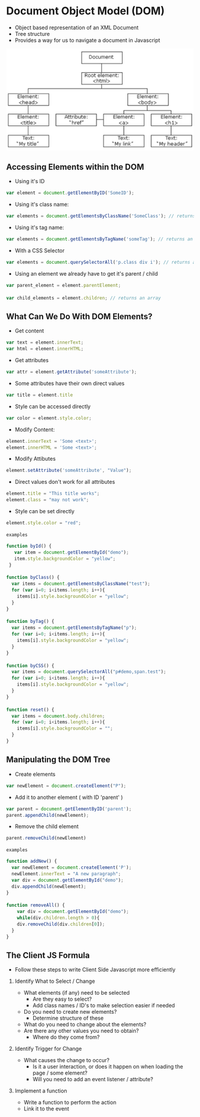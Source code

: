 # Document Object Model (DOM)

- Object based representation of an XML Document
- Tree structure
- Provides a way for us to navigate a document in Javascript

![Pasted%20image%2020230303145449.png](/Images/Pasted%20image%2020230303145449.png)


## Accessing Elements within the DOM

- Using it's ID
```javascript
var element = document.getElementByID('SomeID');
```

- Using it's class name:
```javascript
var elements = document.getElementsByClassName('SomeClass'); // returns an array
```

- Using it's tag name:
```javascript
var elements = document.getElementsByTagName('someTag'); // returns an array
```

- With a CSS Selector
```javascript
var elements = document.querySelectorAll('p.class div i'); // returns an array
```

- Using an element we already have to get it's parent / child
```javascript
var parent_element = element.parentElement;

var child_elements = element.children; // returns an array
```

## What Can We Do With DOM Elements?

- Get content
```javascript
var text = element.innerText;
var html = element.innerHTML;
```

- Get attributes
```javascript
var attr = element.getAttribute('someAttribute');
```

- Some attributes have their own direct values
```javascript
var title = element.title
```

- Style can be accessed directly
```javascript
var color = element.style.color;
```

- Modify Content:
```javascript
element.innerText = 'Some <text>';
element.innerHTML = 'Some <text>';
```

- Modify Attibutes
```javascript
element.setAttribute('someAttribute', "Value");
```

- Direct values don't work for all attributes
```javascript
element.title = "This title works";
element.class = "may not work";
```

- Style can be set directly
```javascript
element.style.color = "red";
```

`examples`

```javascript
function byId() {
   var item = document.getElementById("demo");
   item.style.backgroundColor = "yellow";
 }

function byClass() {
  var items = document.getElementsByClassName("test");
  for (var i=0; i<items.length; i++){
    items[i].style.backgroundColor = "yellow";
  }
}

function byTag() {
  var items = document.getElementsByTagName("p");
  for (var i=0; i<items.length; i++){
    items[i].style.backgroundColor = "yellow";
  }
}

function byCSS() {
  var items = document.querySelectorAll("p#demo,span.test");
  for (var i=0; i<items.length; i++){
    items[i].style.backgroundColor = "yellow";
  }
}

function reset() {
  var items = document.body.children;
  for (var i=0; i<items.length; i++){
    items[i].style.backgroundColor = "";
  }
}
```

## Manipulating the DOM Tree

- Create elements
```javascript
var newElement = document.createElement("P");
```

- Add it to another element ( with ID 'parent' )
```js
var parent = document.getElementByID('parent');
parent.appendChild(newElement);
```

- Remove the child element
```js
parent.removeChild(newElement)
```

`examples`
```js
function addNew() {
  var newElement = document.createElement('P');
  newElement.innerText = "A new paragraph";
  var div = document.getElementById("demo");
  div.appendChild(newElement);
}

function removeAll() {
	var div = document.getElementById("demo");
	while(div.children.length > 0){
  	div.removeChild(div.children[0]);
  }
}

```

## The Client JS Formula

- Follow these steps to write Client Side Javascript more efficiently

1. Identify What to Select / Change
	- What elements (if any) need to be selected
		- Are they easy to select?
		- Add class names / ID's to make selection easier if needed
	- Do you need to create new elements?
		- Determine structure of these
	- What do you need to change about the elements?
	- Are there any other values you need to obtain?
		- Where do they come from?

2. Identify Trigger for Change
	- What causes the change to occur?
		- Is it a user interaction, or does it happen on when loading the page / some element?
		- Will you need to add an event listener / attribute?

3. Implement a function
	- Write a function to perform the action
	- Link it to the event
